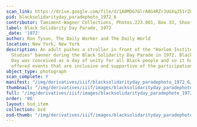 ```yaml
---
scan_link: https://drive.google.com/file/d/1A0MDG7GlrA8G4RZrJUGXqJ51rZ0NqTln/view?usp=sharing
pid: blacksolidarityday_paradephoto_1972_6
contributor: Tamiment-Wagner Collections, Photos.223.001, Box 33, Shoot 720258
label: Black Solidarity Day Parade, 1972
_date: '1972'
author: Ron Tyson, The Daily Worker and The Daily World
location: New York, New York
description: An adult pushes a stroller in front of the "Harlem Institude for Marxist
  Studies" banner during the Black Solidarity Day Parade in 1972. Black Solidarity
  Day was conceived as a day of unity for all Black people and so it has historically
  offered events that are inclusive and supportive of the participation of families.
object_type: photograph
scan_complete: Y
manifest: "/img/derivatives/iiif/blacksolidarityday_paradephoto_1972_6/manifest.json"
thumbnail: "/img/derivatives/iiif/images/blacksolidarityday_paradephoto_1972_6/full/250,/0/default.jpg"
full: "/img/derivatives/iiif/images/blacksolidarityday_paradephoto_1972_6/full/1140,/0/default.jpg"
order: '06'
layout: bsd_item
collection: bsd
osd-thumb: "/img/derivatives/iiif/images/blacksolidarityday_paradephoto_1972_6/full/375,/0/default.jpg"
---
```


